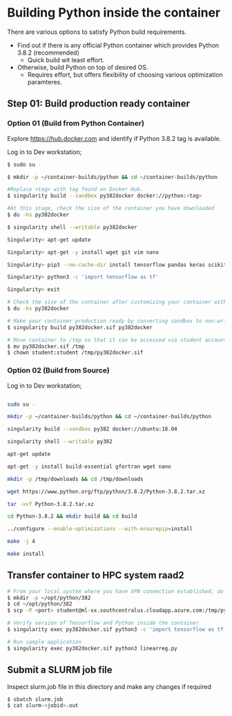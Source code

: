 # Building Python inside the container

There are various options to satisfy Python build requirements.

* Find out if there is any official Python container which provides Python 3.8.2 (recommended)
  * Quick build wit least effort.
* Otherwise, build Python on top of desired OS.
  * Requires effort, but offers flexibility of choosing various optimization paramteres.
## Step 01: Build production ready container
### Option 01 (Build from Python Container)

Explore https://hub.docker.com and identify if Python 3.8.2 tag is available.

Log in to Dev workstation;
```sh
$ sudo su - 

$ mkdir -p ~/container-builds/python && cd ~/container-builds/python

#Replace <tag> with tag found on Docker Hub.
$ singularity build --sandbox py382docker docker://python:<tag>

#At this stage, check the size of the container you have downloaded
$ du -hs py382docker

$ singularity shell --writable py382docker

Singularity> apt-get update

Singularity> apt-get -y install wget git vim nano

Singularity> pip3 --no-cache-dir install tensorflow pandas keras scikit-learn

Singularity> python3 -c 'import tensorflow as tf'

Singularity> exit

# Check the size of the container after customizing your container with requirements
$ du -hs py382docker

# Make your container production ready by converting sandbox to non-writable image file
$ singularity build py382docker.sif py382docker

# Move container to /tmp so that it can be accessed via student account remotely
$ mv py382docker.sif /tmp
$ chown student:student /tmp/py382docker.sif

```

### Option 02 (Build from Source)
Log in to Dev workstation;
```sh

sudo su - 

mkdir -p ~/container-builds/python && cd ~/container-builds/python

singularity build --sandbox py382 docker://ubuntu:18.04

singularity shell --writable py382

apt-get update

apt-get -y install build-essential gfortran wget nano

mkdir -p /tmp/downloads && cd /tmp/downloads

wget https://www.python.org/ftp/python/3.8.2/Python-3.8.2.tar.xz

tar -xvf Python-3.8.2.tar.xz

cd Python-3.8.2 && mkdir build && cd build

../configure --enable-optimizations --with-ensurepip=install

make -j 4

make install

```

## Transfer container to HPC system raad2

```sh
# From your local system where you have VPN connection established, do ssh to raad2 and issue following;
$ mkdir -p ~/opt/python/382
$ cd ~/opt/python/382
$ scp -P <port> student@ml-xx.southcentralus.cloudapp.azure.com:/tmp/py382docker.sif

# Verify version of Tensorflow and Python inside the container
$ singularity exec py382docker.sif python3 -c 'import tensorflow as tf; print(tf.__version__)'

# Run sample application
$ singularity exec py382docker.sif python3 linearreg.py 
```

## Submit a SLURM job file
Inspect slurm.job file in this directory and make any changes if required

```sh
$ sbatch slurm.job
$ cat slurm-<jobid>.out
```
